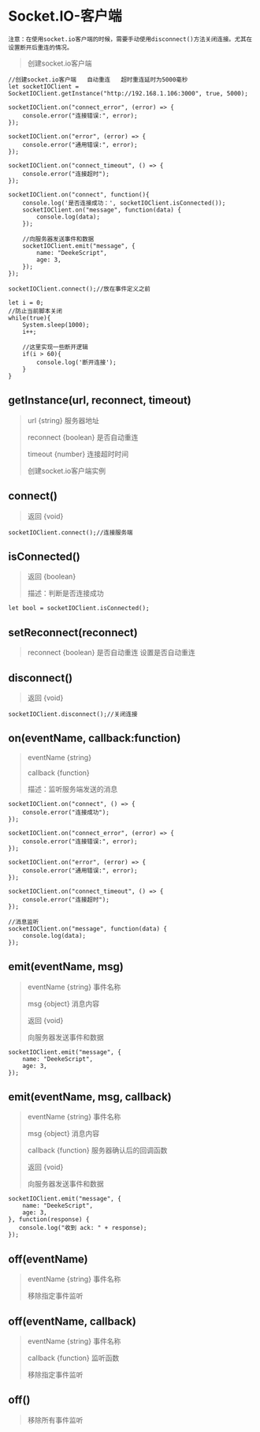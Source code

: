 # Socket.IO-客户端

`注意：在使用socket.io客户端的时候，需要手动使用disconnect()方法关闭连接。尤其在设置断开后重连的情况。`

> 创建socket.io客户端

```
//创建socket.io客户端   自动重连   超时重连延时为5000毫秒
let socketIOClient = SocketIOClient.getInstance("http://192.168.1.106:3000", true, 5000);

socketIOClient.on("connect_error", (error) => {
    console.error("连接错误:", error);
});

socketIOClient.on("error", (error) => {
    console.error("通用错误:", error);
});

socketIOClient.on("connect_timeout", () => {
    console.error("连接超时");
});

socketIOClient.on("connect", function(){
    console.log('是否连接成功：', socketIOClient.isConnected());
    socketIOClient.on("message", function(data) {
        console.log(data);
    });

    //向服务器发送事件和数据
    socketIOClient.emit("message", {
        name: "DeekeScript",
        age: 3,
    });
});

socketIOClient.connect();//放在事件定义之前

let i = 0;
//防止当前脚本关闭
while(true){
    System.sleep(1000);
    i++;

    //这里实现一些断开逻辑
    if(i > 60){
        console.log('断开连接');
    }
}

```

## getInstance(url, reconnect, timeout)

> url {string} 服务器地址
>
> reconnect {boolean} 是否自动重连
>
> timeout {number} 连接超时时间
>
> 创建socket.io客户端实例

## connect()

> 返回 {void}
> 
```
socketIOClient.connect();//连接服务端
```

## isConnected()

> 返回 {boolean}
>
> 描述：判断是否连接成功

```
let bool = socketIOClient.isConnected();
```

## setReconnect(reconnect)

> reconnect {boolean} 是否自动重连
> 设置是否自动重连
> 

## disconnect()
> 返回 {void}
> 
```
socketIOClient.disconnect();//关闭连接
```

## on(eventName, callback:function)

> eventName {string}
> 
> callback {function}
> 
> 描述：监听服务端发送的消息

```
socketIOClient.on("connect", () => {
    console.error("连接成功");
});

socketIOClient.on("connect_error", (error) => {
    console.error("连接错误:", error);
});

socketIOClient.on("error", (error) => {
    console.error("通用错误:", error);
});

socketIOClient.on("connect_timeout", () => {
    console.error("连接超时");
});

//消息监听
socketIOClient.on("message", function(data) {
    console.log(data);
});
```

## emit(eventName, msg)

> eventName {string} 事件名称
> 
> msg {object} 消息内容
> 
> 返回 {void}
>
> 向服务器发送事件和数据

```
socketIOClient.emit("message", {
    name: "DeekeScript",
    age: 3,
});
```

## emit(eventName, msg, callback)

> eventName {string} 事件名称
> 
> msg {object} 消息内容
>
> callback {function} 服务器确认后的回调函数
> 
> 返回 {void}
>
>  向服务器发送事件和数据

```
socketIOClient.emit("message", {
    name: "DeekeScript",
    age: 3,
}, function(response) {
   console.log("收到 ack: " + response);
});
```


## off(eventName)

> eventName {string} 事件名称
>
> 移除指定事件监听
>

## off(eventName, callback)

> eventName {string} 事件名称
>
> callback {function} 监听函数
>
> 移除指定事件监听

## off()

> 移除所有事件监听
>
